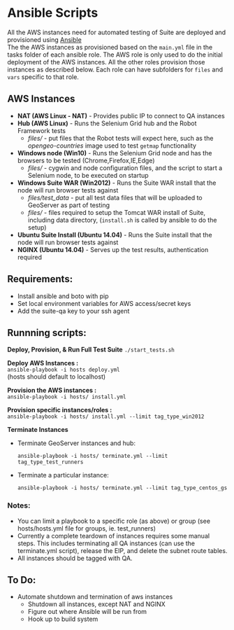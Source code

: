 
# Ansible Scripts
  
  All the AWS instances need for automated testing of Suite are deployed and provisioned using [Ansible](http://docs.ansible.com/ansible/playbooks.html)  
  The the AWS instances as provisioned based on the `main.yml` file in the tasks folder of each ansible role. The AWS role is only used to do the initial deployment of the AWS instances. All the other roles provision those instances as described below. Each role can have subfolders for `files` and `vars` specific to that role.  
  
## AWS Instances  
  
* **NAT (AWS Linux - NAT)** - Provides public IP to connect to QA instances  
* **Hub (AWS Linux)** - Runs the Selenium Grid hub and the Robot Framework tests  
  * *files/* - put files that the Robot tests will expect here, such as the *opengeo-countries* image used to test `getmap` functionality  
* **Windows node (Win10)** - Runs the Selenium Grid node and has the browsers to be tested (Chrome,Firefox,IE,Edge)  
  * *files/* - cygwin and node configuration files, and the script to start a Selenium node, to be executed on startup
* **Windows Suite WAR (Win2012)** - Runs the Suite WAR install that the node will run browser tests against  
    * *files/test_data* - put all test data files that will be uploaded to GeoServer as part of testing
    * *files/* - files required to setup the Tomcat WAR install of Suite, including data directory, (`install.sh` is called by ansible to do the setup)
* **Ubuntu Suite Install (Ubuntu 14.04)** - Runs the Suite install that the node will run browser tests against  
* **NGINX (Ubuntu 14.04)** - Serves up the test results, authentication required 
  
## Requirements:

  * Install ansible and boto with pip
  * Set local environment variables for AWS access/secret keys
  * Add the suite-qa key to your ssh agent

## Runnning scripts:

**Deploy, Provision, & Run Full Test Suite**
  `./start_tests.sh`

**Deploy AWS Instances :**  
  `ansible-playbook -i hosts deploy.yml`  
  (hosts should default to localhost)

**Provision the AWS instances :**  
  `ansible-playbook -i hosts/ install.yml`
  
**Provision specific instances/roles :**  
 `ansible-playbook -i hosts/ install.yml --limit tag_type_win2012`

**Terminate Instances**

  - Terminate GeoServer instances and hub:

    `ansible-playbook -i hosts/ terminate.yml --limit tag_type_test_runners`
  
  - Terminate a particular instance:
  
    `ansible-playbook -i hosts/ terminate.yml --limit tag_type_centos_gs`

### Notes:
  * You can limit a playbook to a specific role (as above) or group (see hosts/hosts.yml file for groups, ie. test_runners)
  * Currently a complete teardown of instances requires some manual steps. This includes terminating all QA instances (can use the terminate.yml script), release the EIP, and delete the subnet route tables. 
  * All instances should be tagged with QA.

## To Do:
* Automate shutdown and termination of aws instances
  * Shutdown all instances, except NAT and NGINX
  * Figure out where Ansible will be run from
  * Hook up to build system
